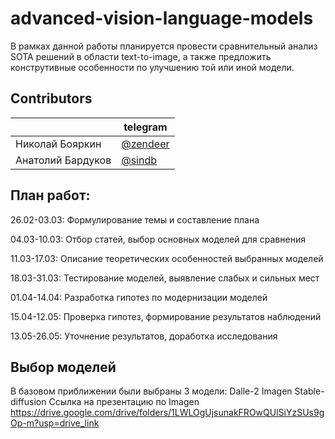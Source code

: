 # advanced-vision-language-models

В рамках данной работы планируется провести сравнительный анализ SOTA решений в области text-to-image, а также предложить конструтивные особенности по улучшению той или иной модели. 

## Contributors
|| telegram |
| ------ | ------ |
| Николай Бояркин| [@zendeer](https://t.me/zendeer) |
| Анатолий Бардуков | [@sindb](https://t.me/sindb) |

## План работ:

26.02-03.03: Формулирование темы и составление плана

04.03-10.03: Отбор статей, выбор основных моделей для сравнения 

11.03-17.03: Описание теоретических особенностей выбранных моделей

18.03-31.03: Тестирование моделей, выявление слабых и сильных мест

01.04-14.04: Разработка гипотез по модернизации моделей

15.04-12.05: Проверка гипотез, формирование результатов наблюдений

13.05-26.05: Уточнение результатов, доработка исследования 


## Выбор моделей

В базовом приближении были выбраны 3 модели:
Dalle-2
Imagen 
Stable-diffusion
Ссылка на презентацию по Imagen https://drive.google.com/drive/folders/1LWLOgUjsunakFROwQUlSiYzSUs9gOp-m?usp=drive_link
